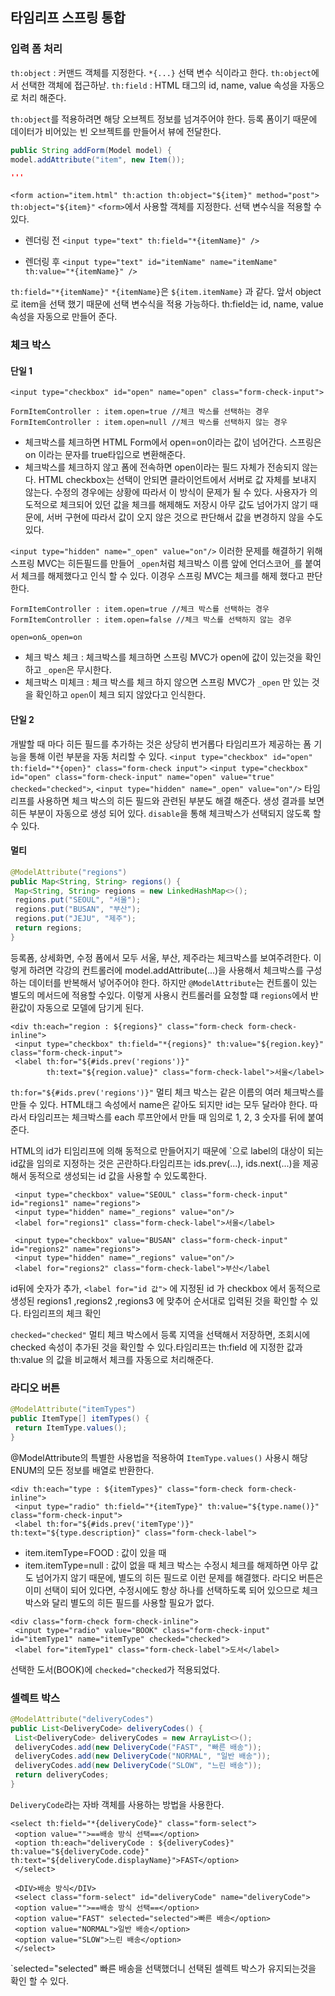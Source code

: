 ## 타임리프 스프링 통합

### 입력 폼 처리
`th:object` : 커맨드 객체를 지정한다.
`*{...}` 선택 변수 식이라고 한다. `th:object`에서 선택한 객체에 접근하낟.
`th:field` : HTML 태그의 id, name, value 속성을 자동으로 처리 해준다.

`th:object`를 적용하려면 해당 오브젝트 정보를 넘겨주어야 한다. 등록 폼이기 때문에 데이터가 비어있는 빈 오브젝트를 만들어서 뷰에 전달한다.
```java
public String addForm(Model model) {
model.addAttribute("item", new Item());

'''

```
`<form action="item.html" th:action th:object="${item}" method="post">`
`th:object="${item}"` `<form>`에서 사용할 객체를 지정한다. 선택 변수식을 적용할 수 있다.

* 렌더링 전
`<input type="text" th:field="*{itemName}" />`

* 렌더링 후
`<input type="text" id="itemName" name="itemName" th:value="*{itemName}" />`

`th:field="*{itemName}"` `*{itemName}`은 `${item.itemName}` 과 같다. 앞서 object로 item을 선택 했기 때문에 선택 변수식을 적용 가능하다.
th:field는 id, name, value 속성을 자동으로 만들어 준다.

### 체크 박스
#### 단일 1
`<input type="checkbox" id="open" name="open" class="form-check-input">`
```
FormItemController : item.open=true //체크 박스를 선택하는 경우
FormItemController : item.open=null //체크 박스를 선택하지 않는 경우
```
* 체크박스를 체크하면 HTML Form에서 open=on이라는 값이 넘어간다. 스프링은 on 이라는 문자를 true타입으로 변환해준다.
* 체크박스를 체크하지 않고 폼에 전속하면 open이라는 필드 자체가 전송되지 않는다.
HTML checkbox는 선택이 안되면 클라이언트에서 서버로 값 자체를 보내지 않는다. 수정의 경우에는 상황에 따라서 이 방식이 문제가 될 수 있다. 사용자가 의도적으로 체크되어 있던 값을 체크를 해제해도
저장시 아무 값도 넘어가지 않기 때문에, 서버 구현에 따라서 값이 오지 않은 것으로 판단해서 값을 변경하지 않을 수도 있다.

`<input type="hidden" name="_open" value="on"/>`
이러한 문제를 해결하기 위해 스프링 MVC는 히든필드를 만들어 `_open`처럼 체크박스 이름 앞에 언더스코어`_`를 붙여서 체크를 해제했다고 인식 할 수 있다. 이경우 스프링 MVC는 체크를 해제 했다고 판단한다.
```
FormItemController : item.open=true //체크 박스를 선택하는 경우
FormItemController : item.open=false //체크 박스를 선택하지 않는 경우
```
`open=on&_open=on`
* 체크 박스 체크 : 체크박스를 체크하면 스프링 MVC가 open에 값이 있는것을 확인하고 `_open`은 무시한다.
* 체크박스 미체크 : 체크 박스를 체크 하지 않으면 스프링 MVC가 `_open` 만 있는 것을 확인하고 `open`이 체크 되지 않았다고 인식한다.

#### 단일 2
개발할 때 마다 히든 필드를 추가하는 것은 상당히 번거롭다 타임리프가 제공하는 폼 기능을 통해 이런 부분을 자동 처리할 수 있다.
`<input type="checkbox" id="open" th:field="*{open}" class="form-check input">`
`<input type="checkbox" id="open" class="form-check-input" name="open" value="true" checked="checked">`, `<input type="hidden" name="_open" value="on"/>`
타임 리프를 사용하면 체크 박스의 히든 필드와 관련된 부분도 해결 해준다. 생성 결과를 보면 히든 부분이 자동으로 생성 되어 있다.
`disable`을 통해 체크박스가 선택되지 않도록 할 수 있다.

#### 멀티
```java
@ModelAttribute("regions")
public Map<String, String> regions() {
 Map<String, String> regions = new LinkedHashMap<>();
 regions.put("SEOUL", "서울");
 regions.put("BUSAN", "부산");
 regions.put("JEJU", "제주");
 return regions;
}
```
등록폼, 상세화면, 수정 폼에서 모두 서울, 부산, 제주라는 체크박스를 보여주려한다. 이렇게 하려면 각강의 컨트롤러에 model.addAttribute(...)을 사용해서 체크박스를 구성하는 데이터를 반복해서 넣어주어야 한다. 하지만 `@ModelAttribute`는 컨트롤이 있는 별도의 메서드에 적용할 수있다. 이렇게 사용시 컨트롤러를 요청할 떄 `regions`에서 반환값이 자동으로 모델에 담기게 된다.
```
<div th:each="region : ${regions}" class="form-check form-check-inline">
 <input type="checkbox" th:field="*{regions}" th:value="${region.key}" class="form-check-input">
 <label th:for="${#ids.prev('regions')}"
        th:text="${region.value}" class="form-check-label">서울</label>
```
`th:for="${#ids.prev('regions')}"` 멀티 체크 박스는 같은 이름의 여러 체크박스를 만들 수 있다. HTML태그 속성에서 name은 같아도 되지만 id는 모두 달라야 한다. 따라서 타임리프는 체크박스를 each 루프안에서 만들 때 임의로 1, 2, 3 숫자를 뒤에 붙여준다.

HTML의 id가 티임리프에 의해 동적으로 만들어지기 때문에 `<label for="id 값">으로 label의 대상이 되는 id값을 임의로 지정하는 것은 곤란하다.타임리프는 ids.prev(...), ids.next(...)을 제공해서 동적으로 생성되는 id 값을 사용할 수 있도록한다.

```
 <input type="checkbox" value="SEOUL" class="form-check-input" id="regions1" name="regions">
 <input type="hidden" name="_regions" value="on"/>
 <label for="regions1" class="form-check-label">서울</label>
 
 <input type="checkbox" value="BUSAN" class="form-check-input" id="regions2" name="regions">
 <input type="hidden" name="_regions" value="on"/>
 <label for="regions2" class="form-check-label">부산</label
```
id뒤에 숫자가 추가, `<label for="id 값">` 에 지정된 id 가 checkbox 에서 동적으로 생성된 regions1 ,regions2 ,regions3 에 맞추어 순서대로 입력된 것을 확인할 수 있다.
타임리프의 체크 확인

`checked="checked"`
멀티 체크 박스에서 등록 지역을 선택해서 저장하면, 조회시에 checked 속성이 추가된 것을 확인할 수 있다.타임리프는 th:field 에 지정한 값과 th:value 의 값을 비교해서 체크를 자동으로 처리해준다.

### 라디오 버튼
```java
@ModelAttribute("itemTypes")
public ItemType[] itemTypes() {
 return ItemType.values();
}
```
@ModelAttribute의 특별한 사용법을 적용하여 `ItemType.values()` 사용시 해당 ENUM의 모든 정보를 배열로 반환한다.

```
<div th:each="type : ${itemTypes}" class="form-check form-check-inline">
 <input type="radio" th:field="*{itemType}" th:value="${type.name()}" class="form-check-input">
 <label th:for="${#ids.prev('itemType')}" th:text="${type.description}" class="form-check-label">
```
* item.itemType=FOOD : 값이 있을 때
* item.itemType=null : 값이 없을 때
체크 박스는 수정시 체크를 해제하면 아무 값도 넘어가지 않기 때문에, 별도의 히든 필드로 이런 문제를 해결했다. 라디오 버튼은 이미 선택이 되어 있다면, 수정시에도 항상 하나를 선택하도록 되어 있으므로 체크 박스와 달리 별도의 히든 필드를 사용할 필요가 없다.

```
<div class="form-check form-check-inline">
 <input type="radio" value="BOOK" class="form-check-input" id="itemType1" name="itemType" checked="checked">
 <label for="itemType1" class="form-check-label">도서</label>
```
선택한 도서(BOOK)에 `checked="checked`가 적용되었다.

### 셀렉트 박스
```java
@ModelAttribute("deliveryCodes")
public List<DeliveryCode> deliveryCodes() {
 List<DeliveryCode> deliveryCodes = new ArrayList<>();
 deliveryCodes.add(new DeliveryCode("FAST", "빠른 배송"));
 deliveryCodes.add(new DeliveryCode("NORMAL", "일반 배송"));
 deliveryCodes.add(new DeliveryCode("SLOW", "느린 배송"));
 return deliveryCodes;
}
```
`DeliveryCode`라는 자바 객체를 사용하는 방법을 사용한다.

```
<select th:field="*{deliveryCode}" class="form-select">
 <option value="">==배송 방식 선택==</option>
 <option th:each="deliveryCode : ${deliveryCodes}" th:value="${deliveryCode.code}" th:text="${deliveryCode.displayName}">FAST</option>
 </select>
```

```
 <DIV>배송 방식</DIV>
 <select class="form-select" id="deliveryCode" name="deliveryCode">
 <option value="">==배송 방식 선택==</option>
 <option value="FAST" selected="selected">빠른 배송</option>
 <option value="NORMAL">일반 배송</option>
 <option value="SLOW">느린 배송</option>
 </select>
 ```
 `selected="selected" 빠른 배송을 선택했더니 선택된 셀렉트 박스가 유지되는것을 확인 할 수 있다.
